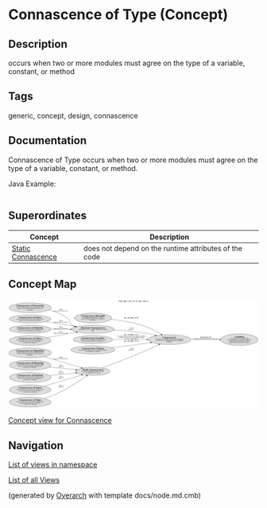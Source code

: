 
# Connascence of Type (Concept)
## Description
occurs when two or more modules must agree on the type of a variable, constant, or method


## Tags
generic, concept, design, connascence

## Documentation
Connascence of Type occurs when two or more modules must agree on the type of a variable, constant, or method.

Java Example:
```java
```

## Superordinates
| Concept | Description |
|---|---|
| [Static Connascence](../../../software-development/complexity/connascence/static-connascence.md)| does not depend on the runtime attributes of the code |

## Concept Map
![Concept view for Connascence](../../../software-development/complexity/connascence/concept-view.png)

[Concept view for Connascence](../../../software-development/complexity/connascence/concept-view.md)


## Navigation
[List of views in namespace](./views-in-namespace.md)

[List of all Views](../../../views.md)


(generated by [Overarch](https://github.com/soulspace-org/overarch) with template docs/node.md.cmb)
